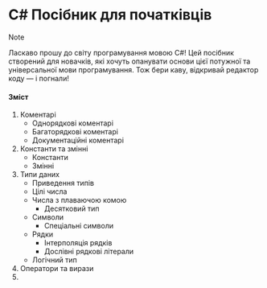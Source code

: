 # C# Посібник для початківців

> [!NOTE]  
> Ласкаво прошу до світу програмування мовою C#! Цей посібник створений для новачків, які хочуть опанувати основи цієї потужної та універсальної мови програмування. Тож бери каву, відкривай редактор коду — і погнали!


#### **Зміст**
1. Коментарі
   - Однорядкові коментарі
   - Багаторядкові коментарі
   - Документаційні коментарі
2. Константи та змінні
   - Константи
   - Змінні
4. Типи даних
   - Приведення типів
   - Цілі числа
   - Числа з плаваючою комою
     - Десятковий тип
   - Символи
     - Спеціальні символи
   - Рядки
     - Інтерполяція рядків
     - Дослівні рядкові літерали
   - Логічний тип
6. Оператори та вирази
7. 
